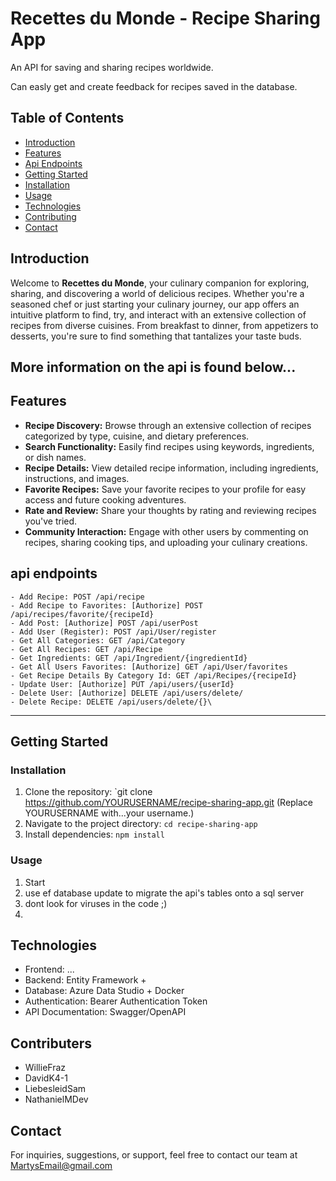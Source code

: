 # Recettes du Monde - Recipe Sharing App

An API for saving and sharing recipes worldwide.

Can easly get and create feedback for recipes saved in the database.

## Table of Contents

- [Introduction](#introduction)
- [Features](#features)
- [Api Endpoints](#api-endpoints)
- [Getting Started](#getting-started)
- [Installation](#installation)
- [Usage](#usage)
- [Technologies](#technologies)
- [Contributing](#contributing)
- [Contact](#contact)

## Introduction

Welcome to **Recettes du Monde**, your culinary companion for exploring, sharing, and discovering a world of delicious recipes. Whether you're a seasoned chef or just starting your culinary journey, our app offers an intuitive platform to find, try, and interact with an extensive collection of recipes from diverse cuisines. From breakfast to dinner, from appetizers to desserts, you're sure to find something that tantalizes your taste buds.
## More information on the api is found below...

## Features

- **Recipe Discovery:** Browse through an extensive collection of recipes categorized by type, cuisine, and dietary preferences.
- **Search Functionality:** Easily find recipes using keywords, ingredients, or dish names.
- **Recipe Details:** View detailed recipe information, including ingredients, instructions, and images.
- **Favorite Recipes:** Save your favorite recipes to your profile for easy access and future cooking adventures.
- **Rate and Review:** Share your thoughts by rating and reviewing recipes you've tried.
- **Community Interaction:** Engage with other users by commenting on recipes, sharing cooking tips, and uploading your culinary creations.


<TODO add all of the ENDPOINTS and the AUTHORIZED specifications>

## api endpoints
```
- Add Recipe: POST /api/recipe
- Add Recipe to Favorites: [Authorize] POST /api/recipes/favorite/{recipeId}
- Add Post: [Authorize] POST /api/userPost
- Add User (Register): POST /api/User/register
- Get All Categories: GET /api/Category
- Get All Recipes: GET /api/Recipe
- Get Ingredients: GET /api/Ingredient/{ingredientId}
- Get All Users Favorites: [Authorize] GET /api/User/favorites
- Get Recipe Details By Category Id: GET /api/Recipes/{recipeId}
- Update User: [Authorize] PUT /api/users/{userId}
- Delete User: [Authorize] DELETE /api/users/delete/
- Delete Recipe: DELETE /api/users/delete/{}\
```

---

## Getting Started

### Installation

1. Clone the repository: `git clone https://github.com/YOURUSERNAME/recipe-sharing-app.git (Replace YOURUSERNAME with...your username.)
2. Navigate to the project directory: `cd recipe-sharing-app`
3. Install dependencies: `npm install`

### Usage

1. Start
2. use ef database update to migrate the api's tables onto a sql server
3. dont look for viruses in the code ;)
4.
 
## Technologies

- Frontend: ...
- Backend: Entity Framework +
- Database: Azure Data Studio + Docker
- Authentication: Bearer Authentication Token
- API Documentation: Swagger/OpenAPI

## Contributers
- WillieFraz
- DavidK4-1
- LiebesleidSam
- NathanielMDev

## Contact

For inquiries, suggestions, or support, feel free to contact our team at MartysEmail@gmail.com

